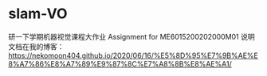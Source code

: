 # slam-VO
研一下学期机器视觉课程大作业  Assignment for ME6015200202000M01
说明文档在我的博客：https://nekomoon404.github.io/2020/06/16/%E5%8D%95%E7%9B%AE%E8%A7%86%E8%A7%89%E9%87%8C%E7%A8%8B%E8%AE%A1/
